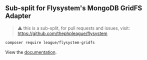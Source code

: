 ## Sub-split for Flysystem's MongoDB GridFS Adapter

> ⚠️ this is a sub-split, for pull requests and issues, visit: https://github.com/thephpleague/flysystem

```bash
composer require league/flysystem-gridfs
```

View the [documentation](https://flysystem.thephpleague.com/docs/adapter/gridfs/).
